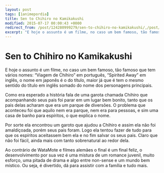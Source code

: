 ```yaml
---
layout: post
tags: [1animepordia]
title: Sen to Chihiro no Kamikakushi
modified: 2015-07-17 00:00:43 +0000
redirect_from: /post/124280999279/sen-to-chihiro-no-kamikakushi/,/post/124280999279/
excerpt: "E hoje o assunto é um filme, no caso um bem famoso, tão famoso que tem vários nomes: “Viagem de Chihiro” em português, “Spirited Away” em inglês, o nome em japonês é o do título, maior já que é tem o mesmo sentido do título em inglês somado do nome dos personagens principais."
---
```


Sen to Chihiro no Kamikakushi
=============================

E hoje o assunto é um filme, no caso um bem famoso, tão famoso que tem
vários nomes: “Viagem de Chihiro” em português, “Spirited Away” em
inglês, o nome em japonês é o do título, maior já que é tem o mesmo
sentido do título em inglês somado do nome dos personagens principais.

Como era esperado a história fala de uma garota chamada Chihiro que
acompanhando seus pais foi parar em um lugar bem bonito, tanto que os
pais delas acharam que era um parque de diversões. O problema que
aconteceu foi que aquilo nem era parque, nem era para pessoas, e sim uma
casa de banho para espíritos, o que explica o nome.

Por sorte ela encontrou um garoto que ajudou a Chihiro e assim ela não
foi amaldiçoada, porém seus pais foram. Logo ela tentou fazer de tudo
para que os espíritos aceitassem bem ela e no fim salvar os seus pais.
Claro que não foi fácil, ainda mais com tanto sobrenatural ao redor
dela.

Ao contrário de WataMote e filmes alemães o final é um final feliz, o
desenvolvimento por sua vez é uma mistura de um romance juvenil, muito
esforço, uma pitada de drama e algo entre non-sense e um mundo bem
místico. Ou seja, é divertido, dá para assistir com a família e tudo
mais.


